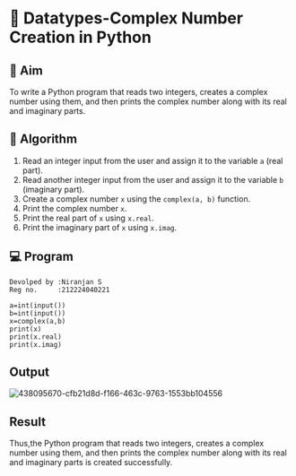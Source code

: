 # 🧮 Datatypes-Complex Number Creation in Python

## 🎯 Aim
To write a Python program that reads two integers, creates a complex number using them, and then prints the complex number along with its real and imaginary parts.

## 🧠 Algorithm
1. Read an integer input from the user and assign it to the variable `a` (real part).
2. Read another integer input from the user and assign it to the variable `b` (imaginary part).
3. Create a complex number `x` using the `complex(a, b)` function.
4. Print the complex number `x`.
5. Print the real part of `x` using `x.real`.
6. Print the imaginary part of `x` using `x.imag`.

## 💻 Program
```
Devolped by :Niranjan S
Reg no.     :212224040221
```
```
a=int(input())
b=int(input())
x=complex(a,b)
print(x)
print(x.real)
print(x.imag)
```

## Output
![438095670-cfb21d8d-f166-463c-9763-1553bb104556](https://github.com/user-attachments/assets/b890424e-82d9-4afb-90eb-21a638dab9a3)

## Result
Thus,the Python program that reads two integers, creates a complex number using them, and then prints the complex number along with its real and imaginary parts is created successfully.
